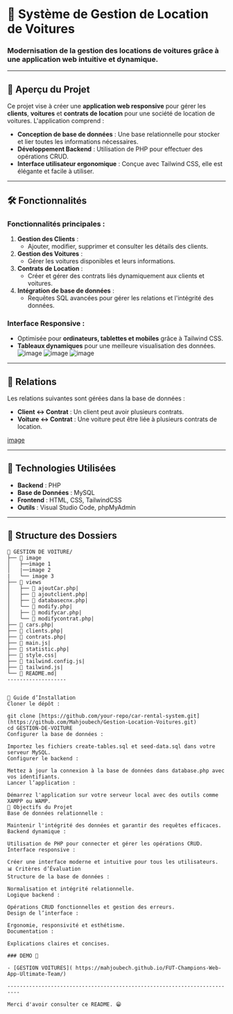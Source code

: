 # 🚗 Système de Gestion de Location de Voitures

### Modernisation de la gestion des locations de voitures grâce à une application web intuitive et dynamique.

---

## 🌟 Aperçu du Projet

Ce projet vise à créer une **application web responsive** pour gérer les **clients**, **voitures** et **contrats de location** pour une société de location de voitures. L'application comprend :
- **Conception de base de données** : Une base relationnelle pour stocker et lier toutes les informations nécessaires.
- **Développement Backend** : Utilisation de PHP pour effectuer des opérations CRUD.
- **Interface utilisateur ergonomique** : Conçue avec Tailwind CSS, elle est élégante et facile à utiliser.

---

## 🛠️ Fonctionnalités

### Fonctionnalités principales :
1. **Gestion des Clients** :
   - Ajouter, modifier, supprimer et consulter les détails des clients.
2. **Gestion des Voitures** :
   - Gérer les voitures disponibles et leurs informations.
3. **Contrats de Location** :
   - Créer et gérer des contrats liés dynamiquement aux clients et voitures.
4. **Intégration de base de données** :
   - Requêtes SQL avancées pour gérer les relations et l'intégrité des données.

### Interface Responsive :
- Optimisée pour **ordinateurs, tablettes et mobiles** grâce à Tailwind CSS.
- **Tableaux dynamiques** pour une meilleure visualisation des données.
![image](https://github.com/user-attachments/assets/e6bd1632-9f3d-4a35-bc64-67916ec32c49)
![image](https://github.com/user-attachments/assets/8f7ab881-1e8e-49ae-b1be-d637db53f1c2)
![image](https://github.com/user-attachments/assets/482865a0-26ec-4458-933a-c369d23052d4)



---

## 🔗 Relations

Les relations suivantes sont gérées dans la base de données :
- **Client ↔ Contrat** : Un client peut avoir plusieurs contrats.
- **Voiture ↔ Contrat** : Une voiture peut être liée à plusieurs contrats de location.

[image](https://github.com/user-attachments/assets/24ec17d4-060e-4f90-ae8e-59cfff3283a9)


---

## 🚀 Technologies Utilisées

- **Backend** : PHP
- **Base de Données** : MySQL
- **Frontend** : HTML, CSS, TailwindCSS
- **Outils** : Visual Studio Code, phpMyAdmin

---

## 📂 Structure des Dossiers

```plaintext
📂 GESTION DE VOITURE/
├── 📁 image
│   ├──image 1
│   |──image 2 
|   └── image 3
├── 📁 views
│   ├── 📄 ajoutCar.php|
│   ├── 📄 ajoutclient.php|
│   ├── 📄 databasecnx.php|
│   └── 📄 modify.php|
│   ├── 📄 modifycar.php|
│   └── 📄 modifycontrat.php|
├── 📄 cars.php|
├── 📄 clients.php|
├── 📄 contrats.php|
├── 📄 main.js|
├── 📄 statistic.php|
├── 📄 style.css|
├── 📄 tailwind.config.js|
├── 📄 tailwind.js|
└── 📄 README.md|
-------------------


📝 Guide d’Installation
Cloner le dépôt :

git clone [https://github.com/your-repo/car-rental-system.git](https://github.com/Mahjoubech/Gestion-Location-Voitures.git)
cd GESTION-DE-VOITURE
Configurer la base de données :

Importez les fichiers create-tables.sql et seed-data.sql dans votre serveur MySQL.
Configurer le backend :

Mettez à jour la connexion à la base de données dans database.php avec vos identifiants.
Lancer l’application :

Démarrez l'application sur votre serveur local avec des outils comme XAMPP ou WAMP.
🎯 Objectifs du Projet
Base de données relationnelle :

Maintenir l'intégrité des données et garantir des requêtes efficaces.
Backend dynamique :

Utilisation de PHP pour connecter et gérer les opérations CRUD.
Interface responsive :

Créer une interface moderne et intuitive pour tous les utilisateurs.
📊 Critères d’Évaluation
Structure de la base de données :

Normalisation et intégrité relationnelle.
Logique backend :

Opérations CRUD fonctionnelles et gestion des erreurs.
Design de l’interface :

Ergonomie, responsivité et esthétisme.
Documentation :

Explications claires et concises.

### DEMO 🔗

- [GESTION VOITURES]( https://mahjoubech.github.io/FUT-Champions-Web-App-Ultimate-Team/)

--------------------------------------------------------------------------

Merci d'avoir consulter ce README. 😁
